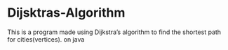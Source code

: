 # Dijsktras-Algorithm
 This is a program made using Dijkstra’s algorithm to find the shortest  path for cities(vertices). on java

